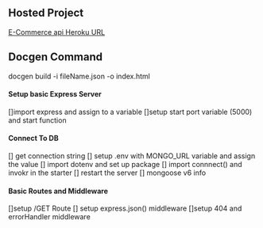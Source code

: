 ## Hosted Project 

[E-Commerce api Heroku URL]()

## Docgen Command

docgen build -i fileName.json -o index.html

#### Setup basic Express Server

[]import express and  assign to a variable
[]setup start port variable (5000) and  start function 

#### Connect To DB

[] get connection string 
[]  setup .env with MONGO_URL variable and assign the value 
[] import dotenv and  set up package
[]  import connnect() and  invokr in the starter 
[]  restart the server
[]  mongoose v6 info


#### Basic Routes and  Middleware
[]setup  /GET Route 
[] setup express.json() middleware 
[]setup 404 and errorHandler middleware